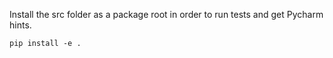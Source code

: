 Install the src folder as a package root in order to run tests and get Pycharm
hints.

    pip install -e . 
